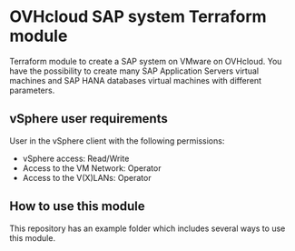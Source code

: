 # OVHcloud SAP system Terraform module

Terraform module to create a SAP system on VMware on OVHcloud.
You have the possibility to create many SAP Application Servers virtual machines and SAP HANA databases virtual machines with different parameters.

## vSphere user requirements

User in the vSphere client with the following permissions:
- vSphere access: Read/Write
- Access to the VM Network: Operator
- Access to the V(X)LANs: Operator

## How to use this module

This repository has an example folder which includes several ways to use this module.